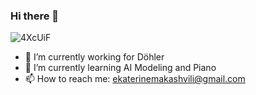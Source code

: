 ### Hi there 👋

![4XcUiF](https://github.com/ekato-makashvili/ekato-makashvili/assets/44134970/f982e4c7-e248-4eed-b350-733434edb8de)

- 🔭 I’m currently working for Döhler
- 🌱 I’m currently learning AI Modeling and Piano
- 📫 How to reach me: ekaterinemakashvili@gmail.com
